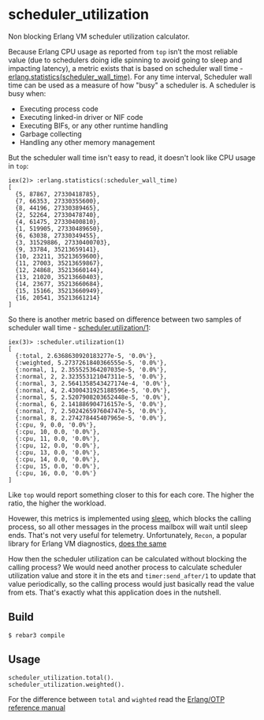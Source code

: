 scheduler_utilization
=====

Non blocking Erlang VM scheduler utilization calculator.

Because Erlang CPU usage as reported from `top` isn’t the most reliable value (due to schedulers doing idle spinning to avoid going to sleep and impacting latency), a metric exists that is based on scheduler wall time - [erlang.statistics(scheduler_wall_time)](https://erlang.org/doc/man/erlang.html#statistics_scheduler_wall_time).
For any time interval, Scheduler wall time can be used as a measure of how "busy" a scheduler is. A scheduler is busy when:
* Executing process code
* Executing linked-in driver or NIF code
* Executing BIFs, or any other runtime handling
* Garbage collecting
* Handling any other memory management

But the scheduler wall time isn't easy to read, it doesn't look like CPU usage in `top`:
```
iex(2)> :erlang.statistics(:scheduler_wall_time)
[
  {5, 87867, 27330418785},
  {7, 66353, 27330355600},
  {8, 44196, 27330389465},
  {2, 52264, 27330478740},
  {4, 61475, 27330400810},
  {1, 519905, 27330489650},
  {6, 63038, 27330349455},
  {3, 31529886, 27330400703},
  {9, 33784, 35213659141},
  {10, 23211, 35213659600},
  {11, 27003, 35213659867},
  {12, 24868, 35213660144},
  {13, 21020, 35213660403},
  {14, 23677, 35213660684},
  {15, 15166, 35213660949},
  {16, 20541, 35213661214}
]
```
So there is another metric based on difference between two samples of scheduler wall time - [scheduler.utilization/1](https://erlang.org/doc/man/scheduler.html#utilization-1):
```
iex(3)> :scheduler.utilization(1)
[
  {:total, 2.6368630920183277e-5, '0.0%'},
  {:weighted, 5.2737261840366555e-5, '0.0%'},
  {:normal, 1, 2.355525364207035e-5, '0.0%'},
  {:normal, 2, 2.323553121047311e-5, '0.0%'},
  {:normal, 3, 2.5641358543427174e-4, '0.0%'},
  {:normal, 4, 2.4300431925188596e-5, '0.0%'},
  {:normal, 5, 2.5207908203652448e-5, '0.0%'},
  {:normal, 6, 2.141886904716157e-5, '0.0%'},
  {:normal, 7, 2.502426597604747e-5, '0.0%'},
  {:normal, 8, 2.274278445407965e-5, '0.0%'},
  {:cpu, 9, 0.0, '0.0%'},
  {:cpu, 10, 0.0, '0.0%'},
  {:cpu, 11, 0.0, '0.0%'},
  {:cpu, 12, 0.0, '0.0%'},
  {:cpu, 13, 0.0, '0.0%'},
  {:cpu, 14, 0.0, '0.0%'},
  {:cpu, 15, 0.0, '0.0%'},
  {:cpu, 16, 0.0, '0.0%'}
]
```
Like `top` would report something closer to this for each core. The higher the ratio, the higher the workload.

Hovewer, this metrics is implemented using [sleep](https://github.com/erlang/otp/blob/master/lib/runtime_tools/src/scheduler.erl#L75), which blocks the calling process, so all other messages in the process mailbox will wait until sleep ends. That's not very useful for telemetry.
Unfortunately, `Recon`, a popular library for Erlang VM diagnostics, [does the same](https://github.com/ferd/recon/blob/master/src/recon.erl#L358)

How then the scheduler utilization can be calculated without blocking the calling process?
We would need another process to calculate scheduler utilization value and store it in the ets and `timer:send_after/1` to update that value periodically, so the calling process would just basically read the value from ets. That's exactly what this application does in the nutshell.

Build
-----

    $ rebar3 compile

Usage
-----
```
scheduler_utilization.total().
scheduler_utilization.weighted().
```
For the difference between `total` and `wighted` read the [Erlang/OTP reference manual](http://erlang.org/doc/man/erlang.html#statistics_scheduler_wall_time)

